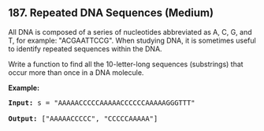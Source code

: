 ## 187. Repeated DNA Sequences (Medium)

<p>All DNA is composed of a series of nucleotides abbreviated as A, C, G, and T, for example: &quot;ACGAATTCCG&quot;. When studying DNA, it is sometimes useful to identify repeated sequences within the DNA.</p>

<p>Write a function to find all the 10-letter-long sequences (substrings) that occur more than once in a DNA molecule.</p>

<p><strong>Example:</strong></p>

<pre>
<strong>Input:</strong> s = &quot;AAAAACCCCCAAAAACCCCCCAAAAAGGGTTT&quot;

<strong>Output:</strong> [&quot;AAAAACCCCC&quot;, &quot;CCCCCAAAAA&quot;]
</pre>
